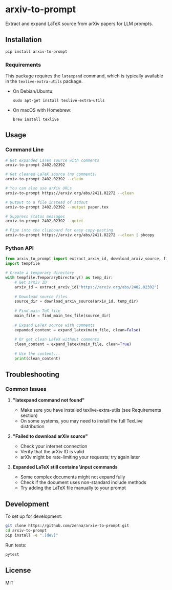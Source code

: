 # arxiv-to-prompt

Extract and expand LaTeX source from arXiv papers for LLM prompts.

## Installation

```bash
pip install arxiv-to-prompt
```

### Requirements

This package requires the `latexpand` command, which is typically available in the `texlive-extra-utils` package.

- On Debian/Ubuntu:
  ```
  sudo apt-get install texlive-extra-utils
  ```

- On macOS with Homebrew:
  ```
  brew install texlive
  ```

## Usage

### Command Line

```bash
# Get expanded LaTeX source with comments
arxiv-to-prompt 2402.02392

# Get cleaned LaTeX source (no comments)
arxiv-to-prompt 2402.02392 --clean

# You can also use arXiv URLs
arxiv-to-prompt https://arxiv.org/abs/2411.02272 --clean

# Output to a file instead of stdout
arxiv-to-prompt 2402.02392 --output paper.tex

# Suppress status messages
arxiv-to-prompt 2402.02392 --quiet

# Pipe into the clipboard for easy copy-pasting
arxiv-to-prompt https://arxiv.org/abs/2411.02272 --clean | pbcopy
```

### Python API

```python
from arxiv_to_prompt import extract_arxiv_id, download_arxiv_source, find_main_tex_file, expand_latex
import tempfile

# Create a temporary directory
with tempfile.TemporaryDirectory() as temp_dir:
    # Get arXiv ID
    arxiv_id = extract_arxiv_id("https://arxiv.org/abs/2402.02392")
    
    # Download source files
    source_dir = download_arxiv_source(arxiv_id, temp_dir)
    
    # Find main TeX file
    main_file = find_main_tex_file(source_dir)
    
    # Expand LaTeX source with comments
    expanded_content = expand_latex(main_file, clean=False)
    
    # Or get clean LaTeX without comments
    clean_content = expand_latex(main_file, clean=True)
    
    # Use the content...
    print(clean_content)
```

## Troubleshooting

### Common Issues

1. **"latexpand command not found"**
   - Make sure you have installed texlive-extra-utils (see Requirements section)
   - On some systems, you may need to install the full TexLive distribution

2. **"Failed to download arXiv source"**
   - Check your internet connection
   - Verify that the arXiv ID is valid
   - arXiv might be rate-limiting your requests; try again later

3. **Expanded LaTeX still contains \input commands**
   - Some complex documents might not expand fully
   - Check if the document uses non-standard include methods
   - Try adding the LaTeX file manually to your prompt

## Development

To set up for development:

```bash
git clone https://github.com/zenna/arxiv-to-prompt.git
cd arxiv-to-prompt
pip install -e ".[dev]"
```

Run tests:

```bash
pytest
```

## License

MIT
